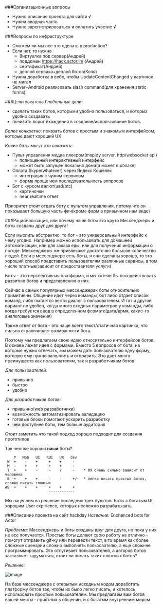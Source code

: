 ###Организационные вопросы
* Нужно описание проекта для сайта √
* Нужна вводная часть 
* Нужно зарегистрироваться и оплатить участие √

###Вопросы по инфраструктуре
* Сможем ли мы все это сделать в production?
* Если нет, то нужно
	- Виртуалка под сервер(Андрей)
	- поддомен https://hack.actor.im (Андрей)
	- сертификат(Андрей)
	- деплой сервака+деплой ботов(Коля)
* Нужна доработка в вебе, чтобы UpdateContentChanged у картинок не мигал
* Server+Android реализовать slash command(для хранения static forms)

###Цели хакатона
*Глобальные цели:*

* сделать таких ботов, которыми удобно пользоваться, и которых удобно создавать
* понизить порог вхождения в создание/использование ботов.

*Более конкретно:* показать ботов с простым и знакомым интерфейсом, которые дают хороший UX

*Какие боты могут это показать:*
* Пульт управления медиа плеером(mopidy server, http/websocket api)
	+ полноценный интерактивный интерфейс
	+ может быть запущен локально дома(а может в облаке)
* Оплата Skype(whatever) через Яндекс Кошелек
	+ интеграция с чужим сервисом
	+ форма проще чем последовательность вопросов
* Бот с курсом валют(usd/btc)
	+ картиночки
	+ near realtime ответ

Приоритет стоит отдать боту с пультом управления, потому что он показывает большую часть фич(кроме форм в привычном нам виде)

###Рационализация, или почему наши боты это круто
Мессенджеры и боты созданы друг для друга!

Если мыслить абстрактно, то бот - это универсальный интерфейс к чему угодно. Например можно использовать для домашней автоматизации, или для заказа еды, или для получения информации о погоде.
Мессенджеры же привлекают достаточно большое количество людей. Если в мессенджере есть боты, и они сделаны хорошо, то это хороший способ представить пользователям различные сервисы, в том числе платные(зависит от предоставителя услуги)

Боты - это перспективная платформа, и мы хотели бы посодействовать развитию ботов и представлению о них.

Сейчас в самых популярных мессенджерах боты относительно примитивны. Общение идет через команды, бот либо отдает список команд, либо пытается вести диалог с пользователем.
И тот и другой вариант не удобен, когда много входных параметров у команды, либо когда требуется ввод в определенном формате(дата/врмя, какие-то аналоговые значения)

Также ответ от бота - это чаще всего текст/статичная картинка, что сильно ограничивает возможности бота.

Поэтому мы предлагаем свою идею относительно интерфейсов ботов. В основе лежат идея с формами. Вместо 5 вопросов от бота, на которые нужно отвечать, мы можем дать пользователю одну форму, которую ему нужно заполнить и отправить. Это дает много преимуществ как пользователям, так и разработчикам ботов

*Для пользователей:*

* привычно
* быстро
* удобно

*Для разработчиков ботов:*

* привычно(web разработчики)
* возможность автоматизировать валидацию
* готовые блоки помогают ускорить разработку
* чем доступнее боты, тем больше аудитория

Стоит заметить что такой подход хорошо подходит для создания прототипов

Так чем же хороши **наши** боты?
```
    У   Моб   UI   RUI   UX   dev
 W  +    -    +     +    +     -
 M  -    +    +     +    +     -
 T  +    +    -     -    ?     -    * UX очень сильно зависит от человека
 B  +    +    +     -    -     +/-  * легко писать простых ботов, сложно писать сложных
AB  +    +    +     +    +     +
                    ------------
```                    
Мы нацелены на решение последних трех пунктов. Боты с богатым UI, хорошим User expirience, которых несложно разрабатывать.

###Описание проекта на сайт hackday
*Название:*
Enchanced bots for Actor

*Проблема:*
Мессенджеры и боты созданы друг для друга, но пока у них не все получается.
Простые боты делают свою работу на отлично - помогут отправить gif-ку или перевести текст, 
в то время как более сложные сценарии сложно выполнять пользователю, а еще сложнее программировать.
Это отпугивает пользователей, а авторов ботов заставляет задуматься, стоит ли писать таких сложных ботов?

*Решение:*

![image](https://api.actor.im/v1/files/337125364185918196/swaggg.jpg?signature=06a469dad06ff36d3081692ae8d43f0dc1480ae66c691d16ab19a5d7009e3089&expires=1458914768107)

На базе мессенджера с открытым исходным кодом доработать платформу ботов так, чтобы их было легко писать, и хотелось использовать простым пользователям. 
Мы предлагаем вам ботов вашей мечты - приятных в общении, и с богатым внутренним миром
